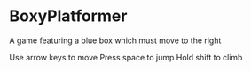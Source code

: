 # BoxyPlatformer
A game featuring a blue box which must move to the right

Use arrow keys to move
Press space to jump
Hold shift to climb
